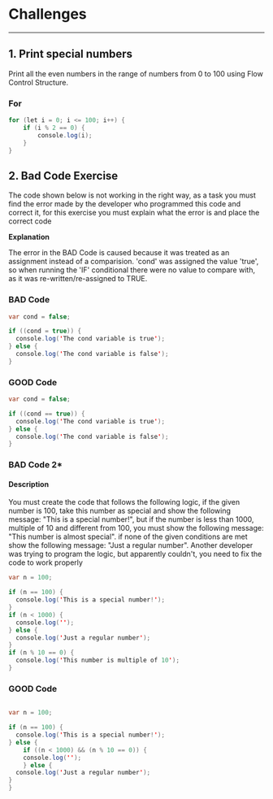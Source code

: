 # Challenges
___

## **1. Print special numbers**

Print all the even numbers in the range of numbers from 0 to 100 using Flow Control Structure. 

### **For**

```java
for (let i = 0; i <= 100; i++) {
    if (i % 2 == 0) {
        console.log(i);
    }
}
```

## **2. Bad Code Exercise**

The code shown below is not working in the right way, as a task you must find the error made by the developer who programmed this code and correct it, for this exercise you must explain what the error is and place the correct code

**Explanation** 

The error in the BAD Code is caused because it was treated as an assignment instead of a comparision. 'cond' was assigned the value 'true', so when running the 'IF' conditional there were no value to compare with, as it was re-written/re-assigned to TRUE.

### **BAD Code**

```java
var cond = false;

if ((cond = true)) {
  console.log('The cond variable is true');
} else {
  console.log('The cond variable is false');
}
```

### **GOOD Code**

```java
var cond = false;

if ((cond == true)) {
  console.log('The cond variable is true');
} else {
  console.log('The cond variable is false');
}
```

### **BAD Code 2***

#### **Description**

You must create the code that follows the following logic, if the given number is 100, take this number as special and show the following message: "This is a special number!", but if the number is less than 1000, multiple of 10 and different from 100, you must show the following message: "This number is almost special". if none of the given conditions are met show the following message: "Just a regular number". Another developer was trying to program the logic, but apparently couldn't, you need to fix the code to work properly

```java
var n = 100;

if (n == 100) {
  console.log('This is a special number!');
}
if (n < 1000) {
  console.log('');
} else {
  console.log('Just a regular number');
}
if (n % 10 == 0) {
  console.log('This number is multiple of 10');
}
```

### **GOOD Code**

```java

var n = 100;

if (n == 100) {
  console.log('This is a special number!');
} else {
    if ((n < 1000) && (n % 10 == 0)) {
    console.log('');
    } else {
  console.log('Just a regular number');
}
}
```